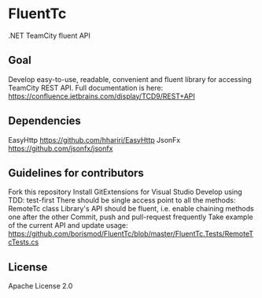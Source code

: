 # FluentTc
.NET TeamCity fluent API 

## Goal
Develop easy-to-use, readable, convenient and fluent library for accessing TeamCity REST API. 
Full documentation is here: https://confluence.jetbrains.com/display/TCD9/REST+API

## Dependencies
EasyHttp https://github.com/hhariri/EasyHttp
JsonFx  https://github.com/jsonfx/jsonfx

## Guidelines for contributors
Fork this repository 
Install GitExtensions for Visual Studio
Develop using TDD: test-first
There should be single access point to all the methods: RemoteTc class
Library's API should be fluent, i.e. enable chaining methods one after the other 
Commit, push and pull-request frequently
Take example of the current API and update usage:
https://github.com/borismod/FluentTc/blob/master/FluentTc.Tests/RemoteTcTests.cs

## License
Apache License 2.0



